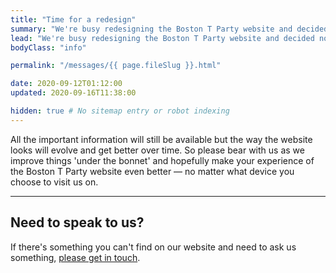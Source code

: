 ```yaml
---
title: "Time for a redesign"
summary: "We're busy redesigning the Boston T Party website and decided not to do it in one go. "
lead: "We're busy redesigning the Boston T Party website and decided not to do it in one go."
bodyClass: "info"

permalink: "/messages/{{ page.fileSlug }}.html"

date: 2020-09-12T01:12:00
updated: 2020-09-16T11:38:00

hidden: true # No sitemap entry or robot indexing
---
```


All the important information will still be available but the way the website looks will evolve and get better over time. So please bear with us as we improve things 'under the bonnet' and hopefully make your experience of the Boston T Party website even better &mdash; no matter what device you choose to visit us on.

---

## Need to speak to us?

If there's something you can't find on our website and need to ask us something, [please get in touch][1].

[1]: /contact


